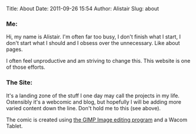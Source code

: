 Title: About
Date: 2011-09-26 15:54
Author: Alistair
Slug: about

### Me:

Hi, my name is Alistair. I'm often far too busy, I don't finish what I
start, I don't start what I should and I obsess over the unnecessary.
Like about pages.

I often feel unproductive and am striving to change this. This website
is one of those efforts.

### The Site:

It's a landing zone of the stuff I one day may call the projects in my
life. Ostensibly it's a webcomic and blog, but hopefully I will be
adding more varied content down the line. Don't hold me to this (see
above).

The comic is created using [the GIMP Image editing
program](http://www.gimp.org/) and a Wacom Tablet.
